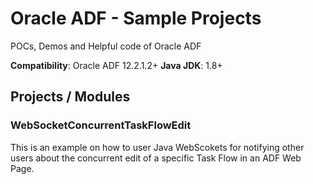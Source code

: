# Oracle ADF - Sample Projects
POCs, Demos and Helpful code of Oracle ADF

**Compatibility**: Oracle ADF 12.2.1.2+
**Java JDK**: 1.8+

## Projects / Modules

### WebSocketConcurrentTaskFlowEdit
This is an example on how to user Java WebScokets for notifying other users about the concurrent edit of a specific Task Flow in an ADF Web Page.
